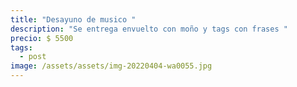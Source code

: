 ```yaml
---
title: "Desayuno de musico "
description: "Se entrega envuelto con moño y tags con frases "
precio: $ 5500
tags:
  - post
image: /assets/assets/img-20220404-wa0055.jpg
---
```

